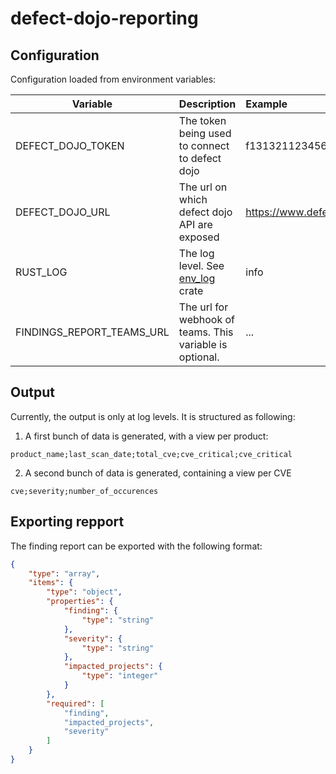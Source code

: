 # defect-dojo-reporting
## Configuration
Configuration loaded from environment variables:

| Variable                  | Description                                                                      | Example                       |
|---------------------------|----------------------------------------------------------------------------------|:------------------------------|
| DEFECT_DOJO_TOKEN         | The token being used to connect to defect dojo                                   | f1313211234566780b9316546900a |
| DEFECT_DOJO_URL           | The url on which defect dojo API are exposed                                     | https://www.defectdojo.sample |
| RUST_LOG                  | The log level. See [env_log](https://docs.rs/env_logger/0.9.0/env_logger/) crate | info                          |
| FINDINGS_REPORT_TEAMS_URL | The url for webhook of teams. This variable is optional.                         | ...                           |

## Output
Currently, the output is only at log levels. It is structured as following:
1. A first bunch of data is generated, with a view per product:
```shell
product_name;last_scan_date;total_cve;cve_critical;cve_critical
```
2. A second bunch of data is generated, containing a view per CVE
```shell
cve;severity;number_of_occurences
```

## Exporting repport
The finding report can be exported with the following format:
```json
{
    "type": "array",
    "items": {
        "type": "object",
        "properties": {
            "finding": {
                "type": "string"
            },
            "severity": {
                "type": "string"
            },
            "impacted_projects": {
                "type": "integer"
            }
        },
        "required": [
            "finding",
            "impacted_projects",
            "severity"
        ]
    }
}
```